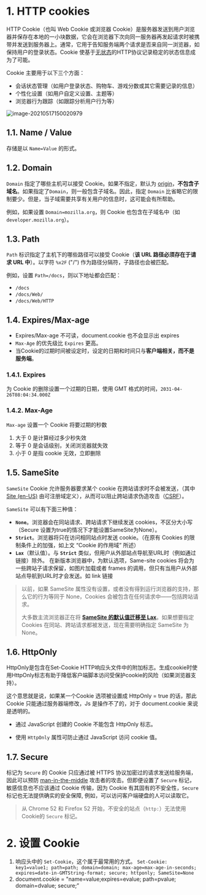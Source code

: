 # 1. HTTP cookies

HTTP Cookie（也叫 Web Cookie 或浏览器 Cookie）是服务器发送到用户浏览器并保存在本地的一小块数据，它会在浏览器下次向同一服务器再发起请求时被携带并发送到服务器上。通常，它用于告知服务端两个请求是否来自同一浏览器，如保持用户的登录状态。Cookie 使基于[无状态](https://developer.mozilla.org/en-US/docs/Web/HTTP/Overview#http_is_stateless_but_not_sessionless)的HTTP协议记录稳定的状态信息成为了可能。

Cookie 主要用于以下三个方面：

- 会话状态管理（如用户登录状态、购物车、游戏分数或其它需要记录的信息）
- 个性化设置（如用户自定义设置、主题等）
- 浏览器行为跟踪（如跟踪分析用户行为等）



![image-20210517150020979](http://fang.images.fangwenzheng.top/image-20210517150020979.png)



## 1.1. Name / Value

存储是以 `Name=Value` 的形式。

## 1.2. Domain 

`Domain` 指定了哪些主机可以接受 Cookie。如果不指定，默认为 [origin](https://developer.mozilla.org/zh-CN/docs/Glossary/Origin)，**不包含子域名**。如果指定了`Domain`，则一般包含子域名。因此，指定 `Domain` 比省略它的限制要少。但是，当子域需要共享有关用户的信息时，这可能会有所帮助。 

例如，如果设置 `Domain=mozilla.org`，则 Cookie 也包含在子域名中（如`developer.mozilla.org`）。

## 1.3. Path 

`Path` 标识指定了主机下的哪些路径可以接受 Cookie（**该 URL 路径必须存在于请求 URL 中**）。以字符 `%x2F` ("/") 作为路径分隔符，子路径也会被匹配。

例如，设置 `Path=/docs`，则以下地址都会匹配：

- `/docs`
- `/docs/Web/`
- `/docs/Web/HTTP`



## 1.4. Expires/Max-age

- Expires/Max-age 不可读，document.cookie 也不会显示出 expires
- `Max-Age` 的优先级比 `Expires` 更高。
- 当Cookie的过期时间被设定时，设定的日期和时间只与**客户端相关，而不是服务端**。

### 1.4.1. Expires

为 Cookie 的删除设置一个过期的日期，使用 GMT 格式的时间，`2031-04-26T08:04:34.000Z`

### 1.4.2. Max-Age

`Max-age` 设置一个 Cookie 将要过期的秒数

1. 大于 0 是计算经过多少秒失效
2. 等于 0 是会话级别，关闭浏览器就失效
3. 小于 0 是指 cookie 无效，立即删除

## 1.5. SameSite

`SameSite` Cookie 允许服务器要求某个 cookie 在跨站请求时不会被发送，（其中  [Site (en-US)](https://developer.mozilla.org/en-US/docs/Glossary/Site) 由可注册域定义），从而可以阻止跨站请求伪造攻击（[CSRF](https://developer.mozilla.org/zh-CN/docs/Glossary/CSRF)）。



`SameSite` 可以有下面三种值：

- **`None`**。浏览器会在同站请求、跨站请求下继续发送 cookies，不区分大小写（Secure 设置为true的情况下才能设置SameSite为None）。
- **`Strict`**。浏览器将只在访问相同站点时发送 cookie。（在原有 Cookies 的限制条件上的加强，如上文 “Cookie 的作用域” 所述）
- **`Lax`**（默认值）。与 **`Strict`** 类似，但用户从外部站点导航至URL时（例如通过链接）除外。 在新版本浏览器中，为默认选项，Same-site cookies 将会为一些跨站子请求保留，如图片加载或者 frames 的调用，但只有当用户从外部站点导航到URL时才会发送。如 link 链接

> 以前，如果 SameSite 属性没有设置，或者没有得到运行浏览器的支持，那么它的行为等同于 None，Cookies 会被包含在任何请求中——包括跨站请求。
>
> 大多数主流浏览器正在将 [**SameSite 的默认值迁移至 Lax**](https://www.chromestatus.com/feature/5088147346030592)。如果想要指定 Cookies 在同站、跨站请求都被发送，现在需要明确指定 SameSite 为 None。



## 1.6. HttpOnly 

HttpOnly是包含在Set-Cookie HTTP响应头文件中的附加标志。生成cookie时使用HttpOnly标志有助于降低客户端脚本访问受保护cookie的风险（如果浏览器支持）。

这个意思就是说，如果某一个Cookie 选项被设置成 HttpOnly = true 的话，那此Cookie 只能通过服务器端修改，Js 是操作不了的，对于 document.cookie 来说是透明的。

- 通过 JavaScript 创建的 Cookie 不能包含 HttpOnly 标志。

- 使用 `HttpOnly` 属性可防止通过 JavaScript 访问 cookie 值。



## 1.7. Secure 

标记为 `Secure` 的 Cookie 只应通过被 HTTPS 协议加密过的请求发送给服务端，因此可以预防 [man-in-the-middle](https://developer.mozilla.org/zh-CN/docs/Glossary/MitM) 攻击者的攻击。但即便设置了 `Secure` 标记，敏感信息也不应该通过 Cookie 传输，因为 Cookie 有其固有的不安全性，`Secure` 标记也无法提供确实的安全保障, 例如，可以访问客户端硬盘的人可以读取它。

>  从 Chrome 52 和 Firefox 52 开始，不安全的站点（`http:`）无法使用Cookie的 `Secure` 标记。



# 2. 设置 Cookie

1. 响应头中的 `Set-Cookie`，这个属于最常用的方式。
   `Set-Cookie: key1=value1; path=path; domain=domain; max-age=max-age-in-seconds; expires=date-in-GMTString-format; secure; httponly; SameSite=None`
2.  document.cookie = "name=value;expires=evalue; path=pvalue; domain=dvalue; secure;”